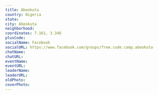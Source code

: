 ```yaml
---
title: Abeokuta
country: Nigeria
state: 
city: Abeokuta
neighborhood: 
coordinates: 7.161, 3.348
plusCode:
socialName: Facebook
socialURL: https://www.facebook.com/groups/free.code.camp.abeokuta
chatName:
chatURL:
eventName:
eventURL:
leaderName:
leaderURL:
oldPhoto: 
coverPhoto:
---
```


